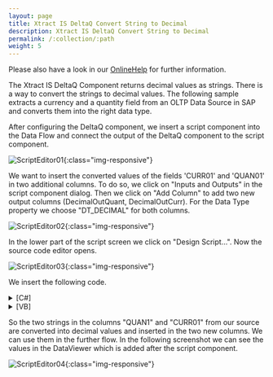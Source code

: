 ```yaml
---
layout: page
title: Xtract IS DeltaQ Convert String to Decimal
description: Xtract IS DeltaQ Convert String to Decimal
permalink: /:collection/:path
weight: 5
---
```


Please also have a look in our [OnlineHelp](https://help.theobald-software.com/en/) for further information.

The Xtract IS DeltaQ Component returns decimal values as strings. There is a way to convert the strings to decimal values. The following sample extracts a currency and a quantity field from an OLTP Data Source in SAP and converts them into the right data type.

After configuring the DeltaQ component, we insert a script component into the Data Flow and connect the output of the DeltaQ component to the script component.

![ScriptEditor01](/img/contents/ScriptEditor01.jpg){:class="img-responsive"}

We want to insert the converted values of the fields 'CURR01' and 'QUAN01' in two additional columns. To do so, we click on "Inputs and Outputs" in the script component dialog. Then we click on "Add Column" to add two new output columns (DecimalOutQuant, DecimalOutCurr). For the Data Type property we choose "DT_DECIMAL" for both columns.

![ScriptEditor02](/img/contents/ScriptEditor02.jpg){:class="img-responsive"}

In the lower part of the script screen we click on "Design Script...". Now the source code editor opens.

![ScriptEditor03](/img/contents/ScriptEditor03.jpg){:class="img-responsive"}

We insert the following code.

<details>
<summary>[C#]</summary>
{% highlight csharp %}
public override void Input0_ProcessInputRow(Input0Buffer Row)
    {
        System.Globalization.NumberFormatInfo  nfi = new System.Globalization.NumberFormatInfo();
        Row.DecimalOutQuant = Convert.ToDecimal(Row.QUAN01.ToString(), nfi);
        Row.DecimalOutCurr = Convert.ToDecimal(Row.CURR01.ToString(), nfi);
    }

{% endhighlight %}
</details>

<details>
<summary>[VB]</summary>
{% highlight visualbasic %}
Public Overrides Sub Eingabe0_ProcessInputRow(ByVal Row As Eingabe0Buffer)
        Dim nfi As Globalization.NumberFormatInfo = New Globalization.NumberFormatInfo()
        Row.DecimalOutQuant = Convert.ToDecimal(Row.QUAN01.ToString(), nfi)
        Row.DecimalOutCurr = Convert.ToDecimal(Row.CURR01.ToString(), nfi)
 End Sub
{% endhighlight %}
</details>

So the two strings in the columns "QUAN1" and "CURR01" from our source are converted into decimal values and inserted in the two new columns. We can use them in the further flow. In the following screenshot we can see the values in the DataViewer which is added after the script component.

![ScriptEditor04](/img/contents/ScriptEditor04.jpg){:class="img-responsive"}


